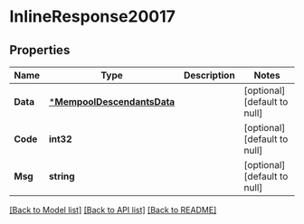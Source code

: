 # InlineResponse20017

## Properties
Name | Type | Description | Notes
------------ | ------------- | ------------- | -------------
**Data** | [***MempoolDescendantsData**](MempoolDescendantsData.md) |  | [optional] [default to null]
**Code** | **int32** |  | [optional] [default to null]
**Msg** | **string** |  | [optional] [default to null]

[[Back to Model list]](../README.md#documentation-for-models) [[Back to API list]](../README.md#documentation-for-api-endpoints) [[Back to README]](../README.md)

